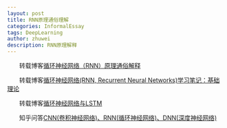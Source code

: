 ```yaml
---
layout: post
title: RNN原理通俗理解
categories: InformalEssay
tags: DeepLearning
author: zhuwei
description: RNN原理解释
---
```


                            
&emsp;&emsp;转载博客[循环神经网络（RNN）原理通俗解释](https://blog.csdn.net/qq_39422642/article/details/78676567)		

&emsp;&emsp;转载博客[循环神经网络(RNN, Recurrent Neural Networks)学习笔记：基础理论](https://blog.csdn.net/xingzhedai/article/details/53144126)		

&emsp;&emsp;转载博客[循环神经网络与LSTM](https://blog.csdn.net/u010089444/article/details/55211653)		

&emsp;&emsp;知乎问答[CNN(卷积神经网络)、RNN(循环神经网络)、DNN(深度神经网络)](https://www.zhihu.com/question/34681168)		